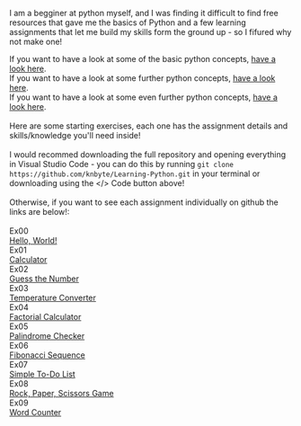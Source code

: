 I am a begginer at python myself, and I was finding it difficult to find free resources that gave me the basics of Python and a few learning assignments that let me build my skills form the ground up - so I fifured why not make one!

If you want to have a look at some of the basic python concepts, [have a look here](https://github.com/knbyte/Learning-Python/blob/main/Concepts/Basic.py).<br>
If you want to have a look at some further python concepts, [have a look here](https://github.com/knbyte/Learning-Python/blob/main/Concepts/Further-Concepts-One.py).<br>
If you want to have a look at some even further python concepts, [have a look here](https://github.com/knbyte/Learning-Python/blob/main/Concepts/Further-Concepts-Two.py).<br>
<br>
Here are some starting exercises, each one has the assignment details and skills/knowledge you'll need inside!<br>
<br>
I would recommed downloading the full repository and opening everything in Visual Studio Code - you can do this by running ```git clone https://github.com/knbyte/Learning-Python.git``` in your terminal or downloading using the </> Code button above!<br>
<br>
Otherwise, if you want to see each assignment individually on github the links are below!:<br>
<br>
Ex00<br>
[Hello, World!](https://github.com/knbyte/Learning-Python/blob/main/Assignments/Ex00/Hello-World!.py)<br>
Ex01<br>
[Calculator](https://github.com/knbyte/Learning-Python/blob/main/Assignments/Ex01/Calculator.py)<br>
Ex02<br>
[Guess the Number](https://github.com/knbyte/Learning-Python/blob/main/Assignments/Ex02/Guess-the-Number.py)<br>
Ex03<br>
[Temperature Converter](https://github.com/knbyte/Learning-Python/blob/main/Assignments/Ex03/Temperature-Coverter.py)<br>
Ex04<br>
[Factorial Calculator](https://github.com/knbyte/Learning-Python/blob/main/Assignments/Ex04/Factorial-Calculator.py)<br>
Ex05<br>
[Palindrome Checker](https://github.com/knbyte/Learning-Python/blob/main/Assignments/Ex05/Palindrome-Checker.py)<br>
Ex06<br>
[Fibonacci Sequence](https://github.com/knbyte/Learning-Python/blob/main/Assignments/Ex6/Fibonacci-Sequence.py)<br>
Ex07<br>
[Simple To-Do List](https://github.com/knbyte/Learning-Python/blob/main/Assignments/Ex07/Simple-To-Do-List.py)<br>
Ex08<br>
[Rock, Paper, Scissors Game](https://github.com/knbyte/Learning-Python/blob/main/Assignments/Ex08/Rock-Paper-Sissors.py)<br>
Ex09<br>
[Word Counter](https://github.com/knbyte/Learning-Python/blob/main/Assignments/Ex09/Word-Counter.py)<br>
